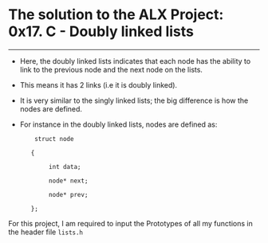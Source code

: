 # The solution to the ALX Project: 0x17. C - Doubly linked lists
----------

* Here, the doubly linked lists indicates that each node has the ability to link to the previous node and the next node on the lists.
* This means it has 2 links (i.e it is doubly linked).
* It is very similar to the singly linked lists; the big difference is how the nodes are defined.
* For instance in the doubly linked lists, nodes are defined as:
        
          struct node 
     
         {
         
              int data;
           
              node* next;
           
              node* prev;
      
         };

For this project, I am required to input the Prototypes of all my functions in the header file ``lists.h``
